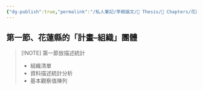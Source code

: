 ```yaml
---
{"dg-publish":true,"permalink":"/私人筆記/李樹論文/📝 Thesis/🔖 Chapters/花蓮縣的「計畫–組織」團體/","title":"花蓮縣的「計畫–組織」團體","tags":["李樹論文"],"noteIcon":"3","created":"2025-06-10T19:14:46.000+08:00","updated":"2025-06-10T19:21:05.615+08:00"}
---
```



## 第一節、花蓮縣的「計畫–組織」團體


> [!NOTE] 第一節放描述統計
> - 組織清單
> - 資料描述統計分析
> - 基本觀察值陳列

